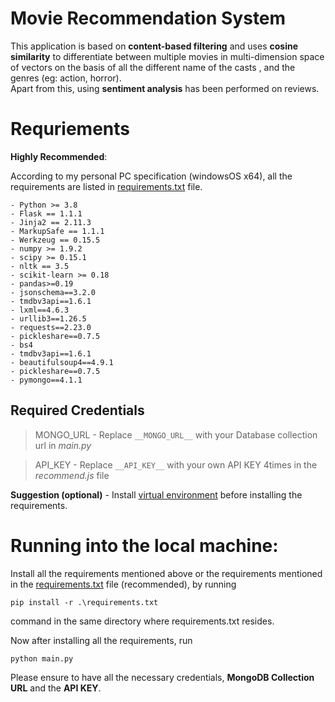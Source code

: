 # Movie Recommendation System
This application is based on **content-based filtering** and uses **cosine similarity** to differentiate between multiple movies in multi-dimension space of vectors on the basis of all the different name of the casts , and the genres (eg: action, horror).  
Apart from this, using **sentiment analysis** has been performed on reviews. 


# Requriements

**Highly Recommended**:

According to my personal PC specification (windowsOS x64), all the requirements are listed in [requirements.txt](https://github.com/helper-uttam/movie-recommendation/blob/master/requirements.txt) file. 
```
- Python >= 3.8 
- Flask == 1.1.1
- Jinja2 == 2.11.3
- MarkupSafe == 1.1.1
- Werkzeug == 0.15.5
- numpy >= 1.9.2
- scipy >= 0.15.1
- nltk == 3.5
- scikit-learn >= 0.18
- pandas>=0.19
- jsonschema==3.2.0
- tmdbv3api==1.6.1
- lxml==4.6.3
- urllib3==1.26.5
- requests==2.23.0
- pickleshare==0.7.5
- bs4
- tmdbv3api==1.6.1
- beautifulsoup4==4.9.1
- pickleshare==0.7.5
- pymongo==4.1.1
```

## Required Credentials
> MONGO_URL - Replace `__MONGO_URL__` with your Database collection url in *main.py* 

> API_KEY  - Replace `__API_KEY__` with your own API KEY 4times in the *recommend.js* file

**Suggestion (optional)** - Install [virtual environment](https://www.pythoncentral.io/how-to-install-virtualenv-python/) before installing the requirements.

# Running into the local machine:
Install all the requirements mentioned above or the requirements mentioned in the [requirements.txt](https://github.com/helper-uttam/movie-recommendation/blob/master/requirements.txt) file (recommended),
by running 
```
pip install -r .\requirements.txt
```
command in the same directory where requirements.txt resides.

Now after installing all the requirements, run
```
python main.py
```

Please ensure to have all the necessary credentials, **MongoDB Collection URL** and the **API KEY**.
